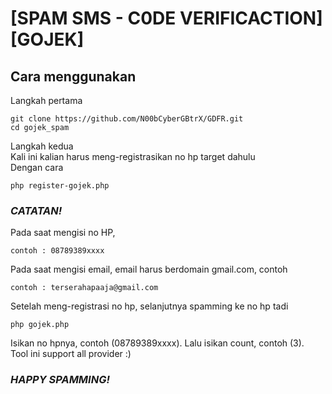 # [SPAM SMS - C0DE VERIFICACTION] [GOJEK]
## Cara menggunakan
Langkah pertama <br>
```
git clone https://github.com/N00bCyberGBtrX/GDFR.git
cd gojek_spam
```
Langkah kedua <br>
Kali ini kalian harus meng-registrasikan no hp target dahulu <br>
Dengan cara <br>
```
php register-gojek.php
```
### *CATATAN!*
Pada saat mengisi no HP,
```
contoh : 08789389xxxx
```
Pada saat mengisi email, email harus berdomain gmail.com, contoh <br>
```
contoh : terserahapaaja@gmail.com
```
Setelah meng-registrasi no hp, selanjutnya spamming ke no hp tadi <br>
```
php gojek.php
```
Isikan no hpnya, contoh (08789389xxxx). Lalu isikan count, contoh (3). <br>
Tool ini support all provider :) <br>
### *HAPPY SPAMMING!*
